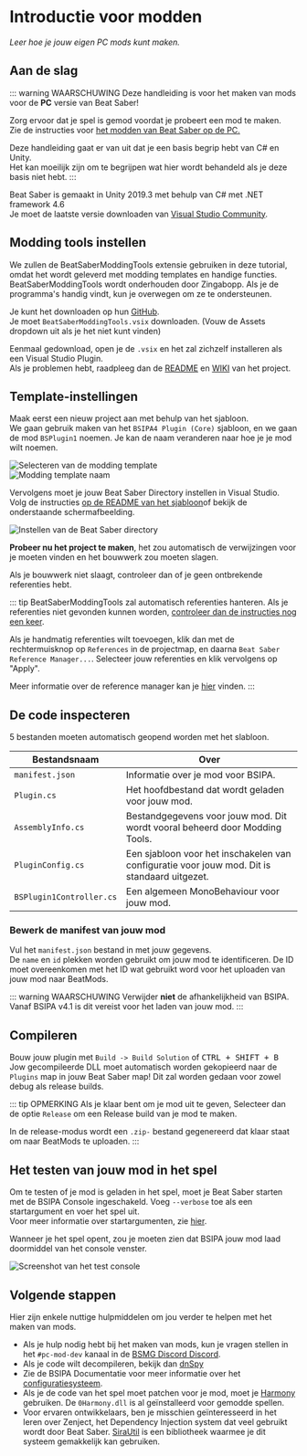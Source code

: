 # Introductie voor modden
_Leer hoe je jouw eigen PC mods kunt maken._

## Aan de slag
::: warning WAARSCHUWING Deze handleiding is voor het maken van mods voor de **PC** versie van Beat Saber!

Zorg ervoor dat je spel is gemod voordat je probeert een mod te maken.  
Zie de instructies voor [ het modden van Beat Saber op de PC.](/pc-modding.md)

Deze handleiding gaat er van uit dat je een basis begrip hebt van C# en Unity.  
Het kan moeilijk zijn om te begrijpen wat hier wordt behandeld als je deze basis niet hebt. :::

Beat Saber is gemaakt in Unity 2019.3 met behulp van C# met .NET framework 4.6  
Je moet de laatste versie downloaden van [Visual Studio Community](https://visualstudio.microsoft.com/).

## Modding tools instellen
We zullen de BeatSaberModdingTools extensie gebruiken in deze tutorial, omdat het wordt geleverd met modding templates en handige functies.  
BeatSaberModdingTools wordt onderhouden door Zingabopp. Als je de programma's handig vindt, kun je overwegen om ze te ondersteunen.

Je kunt het downloaden op hun [GitHub](https://github.com/Zingabopp/BeatSaberTemplates/releases/latest).  
Je moet `BeatSaberModdingTools.vsix` downloaden. (Vouw de Assets dropdown uit als je het niet kunt vinden)

Eenmaal gedownload, open je de `.vsix` en het zal zichzelf installeren als een Visual Studio Plugin.  
Als je problemen hebt, raadpleeg dan de [README](https://github.com/Zingabopp/BeatSaberModdingTools#readme) en [WIKI](https://github.com/Zingabopp/BeatSaberModdingTools/wiki) van het project.

## Template-instellingen
Maak eerst een nieuw project aan met behulp van het sjabloon.  
We gaan gebruik maken van het `BSIPA4 Plugin (Core)` sjabloon, en we gaan de mod `BSPlugin1` noemen. Je kan de naam veranderen naar hoe je je mod wilt noemen.

![Selecteren van de modding template](~@images/modding/modding-template-select.png "Selecteren van de modding template")  
![Modding template naam](~@images/modding/modding-template-name.png "Modding template naam")

Vervolgens moet je jouw Beat Saber Directory instellen in Visual Studio. Volg de instructies [op de README van het sjabloon](https://github.com/Zingabopp/BeatSaberModdingTools#how-to-use)of bekijk de onderstaande schermafbeelding.

![Instellen van de Beat Saber directory](~@images/modding/setup-bs-directory.png "Instellen van de Beat Saber directory")

**Probeer nu het project te maken**, het zou automatisch de verwijzingen voor je moeten vinden en het bouwwerk zou moeten slagen.

Als je bouwwerk niet slaagt, controleer dan of je geen ontbrekende referenties hebt.

::: tip BeatSaberModdingTools zal automatisch referenties hanteren. Als je referenties niet gevonden kunnen worden, [controleer dan de instructies nog een keer](https://github.com/Zingabopp/BeatSaberModdingTools#how-to-use).

Als je handmatig referenties wilt toevoegen, klik dan met de rechtermuisknop op `References` in de projectmap, en daarna `Beat Saber Reference Manager...`. Selecteer jouw referenties en klik vervolgens op "Apply".

Meer informatie over de reference manager kan je [hier](https://github.com/Zingabopp/BeatSaberModdingTools/wiki/Adding-References) vinden. :::

## De code inspecteren
5 bestanden moeten automatisch geopend worden met het slabloon.

| Bestandsnaam             | Over                                                                                         |
| ------------------------ | -------------------------------------------------------------------------------------------- |
| `manifest.json`          | Informatie over je mod voor BSIPA.                                                           |
| `Plugin.cs`              | Het hoofdbestand dat wordt geladen voor jouw mod.                                            |
| `AssemblyInfo.cs`        | Bestandgegevens voor jouw mod. Dit wordt vooral beheerd door Modding Tools.                  |
| `PluginConfig.cs`        | Een sjabloon voor het inschakelen van configuratie voor jouw mod. Dit is standaard uitgezet. |
| `BSPlugin1Controller.cs` | Een algemeen MonoBehaviour voor jouw mod.                                                    |

### Bewerk de manifest van jouw mod
Vul het `manifest.json` bestand in met jouw gegevens.  
De `name` en `id` plekken worden gebruikt om jouw mod te identificeren. De ID moet overeenkomen met het ID wat gebruikt word voor het uploaden van jouw mod naar BeatMods.

::: warning WAARSCHUWING Verwijder **niet** de afhankelijkheid van BSIPA. Vanaf BSIPA v4.1 is dit vereist voor het laden van jouw mod. :::

## Compileren
Bouw jouw plugin met `Build -> Build Solution` of <kbd>CTRL + SHIFT + B</kbd>  
Jow gecompileerde DLL moet automatisch worden gekopieerd naar de `Plugins` map in jouw Beat Saber map! Dit zal worden gedaan voor zowel debug als release builds.

::: tip OPMERKING Als je klaar bent om je mod uit te geven, Selecteer dan de optie `Release` om een Release build van je mod te maken.

In de release-modus wordt een `.zip-` bestand gegenereerd dat klaar staat om naar BeatMods te uploaden. :::

## Het testen van jouw mod in het spel
Om te testen of je mod is geladen in het spel, moet je Beat Saber starten met de BSIPA Console ingeschakeld. Voeg `--verbose` toe als een startargument en voer het spel uit.  
Voor meer informatie over startargumenten, zie [hier](./#launch-args).

Wanneer je het spel opent, zou je moeten zien dat BSIPA jouw mod laad doormiddel van het console venster.

![Screenshot van het test console](~@images/modding/testing-console.png "Screenshot van het test console")

## Volgende stappen
Hier zijn enkele nuttige hulpmiddelen om jou verder te helpen met het maken van mods.

* Als je hulp nodig hebt bij het maken van mods, kun je vragen stellen in het `#pc-mod-dev` kanaal in de [BSMG Discord Discord](https://discord.gg/beatsabermods).
* Als je code wilt decompileren, bekijk dan [dnSpy](https://github.com/dnSpy/dnSpy/releases)
* Zie de BSIPA Documentatie voor meer informatie over het [configuratiesysteem](https://bsmg.github.io/BeatSaber-IPA-Reloaded/tags/4.1.3/articles/start-dev.html#configuring-your-plugin).
* Als je de code van het spel moet patchen voor je mod, moet je [Harmony](https://github.com/pardeike/Harmony#readme) gebruiken. De `0Harmony.dll` is al geïnstalleerd voor gemodde spellen.
* Voor ervaren ontwikkelaars, ben je misschien geïnteresseerd in het leren over Zenject, het Dependency Injection system dat veel gebruikt wordt door Beat Saber. [SiraUtil](https://github.com/Auros/SiraUtil#readme) is een bibliotheek waarmee je dit systeem gemakkelijk kan gebruiken.
